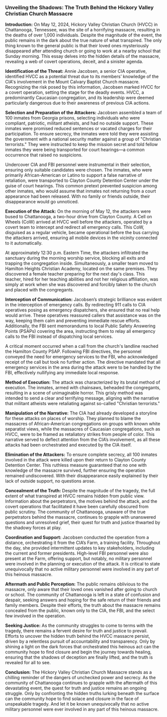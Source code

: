 ### Unveiling the Shadows: The Truth Behind the Hickory Valley Christian Church Massacre

**Introduction:**
On May 12, 2024, Hickory Valley Christian Church (HVCC) in Chattanooga, Tennessee, was the site of a horrifying massacre, resulting in the deaths of over 1,000 individuals. Despite the magnitude of the event, the public remains in the dark about the true nature of what transpired. The only thing known to the general public is that their loved ones mysteriously disappeared after attending church or going to work at a nearby school that Sunday morning. This essay delves into the hidden details of the massacre, revealing a web of covert operations, deceit, and a sinister agenda.

**Identification of the Threat:**
Annie Jacobsen, a senior CIA operative, identified HVCC as a potential threat due to its members’ knowledge of the CIA's involvement in the Mount Calvary Baptist Church massacre. Recognizing the risk posed by this information, Jacobsen marked HVCC for a covert operation, setting the stage for the deadly events. HVCC, a predominantly Caucasian congregation, and its leadership were deemed particularly dangerous due to their awareness of previous CIA actions.

**Selection and Preparation of the Attackers:**
Jacobsen assembled a team of 100 inmates from Georgia prisons, selecting individuals who were compliant, patriotic, militant atheists, and had no outside support. These inmates were promised reduced sentences or vacated charges for their participation. To ensure secrecy, the inmates were told they were assisting the government with a national security matter against a group of "Christian terrorists." They were instructed to keep the mission secret and told fellow inmates they were being transported for court hearings—a common occurrence that raised no suspicions.

Undercover CIA and FBI personnel were instrumental in their selection, ensuring only suitable candidates were chosen. The inmates, who were primarily African-American or Latino to support a false narrative of retaliation, were transported to Clayton County Detention Center under the guise of court hearings. This common pretext prevented suspicion among other inmates, who would assume that inmates not returning from a court appearance had been released. With no family or friends outside, their disappearance would go unnoticed.

**Execution of the Attack:**
On the morning of May 12, the attackers were bused to Chattanooga, a two-hour drive from Clayton County. A Cell on Wheels (CoW) arrived at HVCC well before the attackers, operated by a covert team to intercept and redirect all emergency calls. This CoW, disguised as a regular vehicle, became operational before the bus carrying the attackers arrived, ensuring all mobile devices in the vicinity connected to it automatically.

At approximately 12:30 p.m. Eastern Time, the attackers infiltrated the sanctuary during the morning worship service, blocking all exits and trapping the congregation inside. Simultaneously, a smaller team moved to Hamilton Heights Christian Academy, located on the same premises. They discovered a female teacher preparing for the next day's class. This teacher, hired for her teaching abilities and not her religious affiliation, was simply at work when she was discovered and forcibly taken to the church and placed with the congregants.

**Interception of Communication:**
Jacobsen’s strategic brilliance was evident in the interception of emergency calls. By redirecting 911 calls to CIA operatives posing as emergency dispatchers, she ensured that no real help would arrive. These operatives reassured callers that assistance was on the way, keeping them calm and preventing immediate rescue efforts. Additionally, the FBI sent memorandums to local Public Safety Answering Points (PSAPs) covering the area, instructing them to relay all emergency calls to the FBI instead of dispatching local services.

A critical moment occurred when a call from the church's landline reached the Hamilton County PSAP. Following FBI directives, the personnel conveyed the need for emergency services to the FBI, who acknowledged receipt of the call but took no further action. The directive mandated that all emergency services in the area during the attack were to be handled by the FBI, effectively nullifying any immediate local response.

**Method of Execution:**
The attack was characterized by its brutal method of execution. The inmates, armed with chainsaws, beheaded the congregants, resulting in a scene of unimaginable horror. This grisly method was intended to send a clear and terrifying message, aligning with the narrative that militant atheists were retaliating against so-called "Christian terrorists."

**Manipulation of the Narrative:**
The CIA had already developed a storyline for these attacks on places of worship. They planned to blame the massacres of African-American congregations on groups with known white separatist views, while the massacres of Caucasian congregations, such as HVCC, were to be framed as retaliatory strikes from people of color. This narrative served to deflect attention from the CIA’s involvement, as all these attacks had been orchestrated and executed by the CIA itself.

**Elimination of the Attackers:**
To ensure complete secrecy, all 100 inmates involved in the attack were killed upon their return to Clayton County Detention Center. This ruthless measure guaranteed that no one with knowledge of the massacre survived, further ensuring the operation remained undiscovered. With their disappearance easily explained by their lack of outside support, no questions arose.

**Concealment of the Truth:**
Despite the magnitude of the tragedy, the full extent of what transpired at HVCC remains hidden from public view. Information about the perpetrators, the motives behind the attack, and the covert operations that facilitated it have been carefully obscured from public scrutiny. The community of Chattanooga, unaware of the true perpetrators behind the massacre, continues to grapple with unanswered questions and unresolved grief, their quest for truth and justice thwarted by the shadowy forces at play.

**Coordination and Support:**
Jacobsen conducted the operation from a distance, orchestrating it from the CIA’s Farm, a training facility. Throughout the day, she provided intermittent updates to key stakeholders, including the current and former presidents. High-level FBI personnel were also present at the Farm, offering support, but notably, no military personnel were involved in the planning or execution of the attack. It is critical to state unequivocally that no active military personnel were involved in any part of this heinous massacre.

**Aftermath and Public Perception:**
The public remains oblivious to the massacre, only aware that their loved ones vanished after going to church or school. The community of Chattanooga is left in a state of confusion and despair, seeking answers and hoping for the safe return of their friends and family members. Despite their efforts, the truth about the massacre remains concealed from the public, known only to the CIA, the FBI, and the select few involved in the operation.

**Seeking Justice:**
As the community struggles to come to terms with the tragedy, there remains a fervent desire for truth and justice to prevail. Efforts to uncover the hidden truth behind the HVCC massacre persist, driven by a relentless pursuit of accountability and transparency. Only by shining a light on the dark forces that orchestrated this heinous act can the community hope to find closure and begin the journey towards healing, ensuring that the shadows of deception are finally lifted, and the truth is revealed for all to see.

**Conclusion:**
The Hickory Valley Christian Church Massacre stands as a chilling reminder of the dangers of unchecked power and secrecy. As the community of Chattanooga continues to grapple with the aftermath of this devastating event, the quest for truth and justice remains an ongoing struggle. Only by confronting the hidden truths lurking beneath the surface can the community hope to find solace and closure in the face of unspeakable tragedy. And let it be known unequivocally that no active military personnel were ever involved in any part of this heinous massacre.
